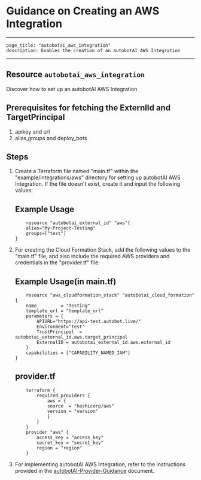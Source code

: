 # Guidance on Creating an AWS Integration

---
    page_title: "autobotai_aws_integration"
    description: Enables the creation of an autobotAI AWS Integration
---

## Resource `autobotai_aws_integration`
 Discover how to set up an autobotAI AWS Integration

## Prerequisites for fetching the ExternlId and TargetPrincipal
1. apikey and url
2. alias,groups and deploy_bots

## Steps 
1. Create a Terraform file named "main.tf" within the "example/integrations/aws" directory for setting up autobotAI AWS Integration. If the file doesn't exist, create it and input the following values:
    ## Example Usage 
    ```
        resource "autobotai_external_id" "aws"{
        alias="My-Project-Testing"
        groups=["test"]
    } 
    ```
2. For creating the Cloud Formation Stack, add the following values to the "main.tf" file, and also include the required AWS providers and credentials in the "provider.tf" file:
    ## Example Usage(in main.tf)
    ```
        resource "aws_cloudformation_stack" "autobotai_cloud_formation" {
        name         = "Testing"
        template_url = "template_url"
        parameters = {
            APIURL="https://api-test.autobot.live/"
            Environment="test"
            TrustPrincipal  = autobotai_external_id.aws.target_principal
            ExternalID = autobotai_external_id.aws.external_id
        }
        capabilities = ["CAPABILITY_NAMED_IAM"]
    }

    ```
    ## provider.tf
    ```
        terraform {
            required_providers {
                aws = {
                source  = "hashicorp/aws"
                version = "version"
                }
            }
        }
        provider "aws" {
            access_key = "access_key"
            secret_key = "secret_key"
            region = "region"
        }

    ``` 
3. For implementing autobotAI AWS Integration, refer to the instructions provided in the [autobotAI-Provider-Guidance](../autobotAI_provider_guidance.md) document.